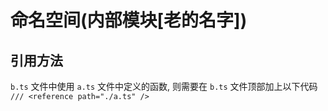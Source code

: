 # 命名空间(内部模块[老的名字])
## 引用方法
`b.ts` 文件中使用 `a.ts` 文件中定义的函数, 则需要在 `b.ts` 文件顶部加上以下代码
`/// <reference path="./a.ts" />`

## 